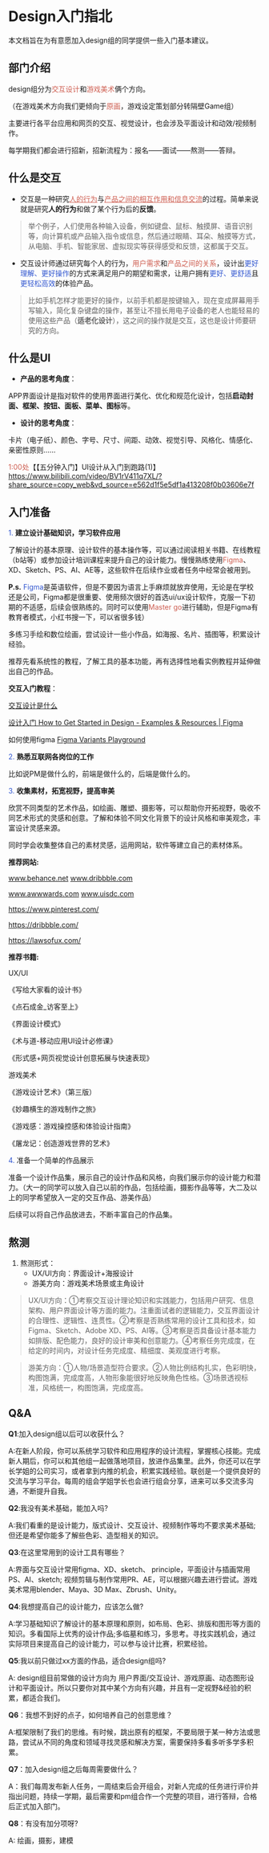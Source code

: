 # Design入门指北

本文档旨在为有意愿加入design组的同学提供一些入门基本建议。  

## 部门介绍

design组分为<span style="color: #CE5E51">交互设计</span>和<span style="color: #CE5E51">游戏美术</span>俩个方向。  

（在游戏美术方向我们更倾向于<span style="color: #CE5E51">原画</span>，游戏设定策划部分转隔壁Game组）  

主要进行各平台应用和网页的交互、视觉设计，也会涉及平面设计和动效/视频制作。  

每学期我们都会进行招新，招新流程为：报名——面试——熬测——答辩。  

  
## 什么是交互

- 交互是一种研究<span style="color: #CE5E51; text-decoration: underline">人的行为</span>与<span style="color: #CE5E51; text-decoration: underline">产品之间的相互作用和信息交流</span>的过程。简单来说就是研究**人的行为**和做了某个行为后的**反馈**。  

> 举个例子，人们使用各种输入设备，例如键盘、鼠标、触摸屏、语音识别等，向计算机或产品输入指令或信息，然后通过眼睛、耳朵、触摸等方式，从电脑、手机、智能家居、虚拟现实等获得感受和反馈，这都属于交互。  


  
- 交互设计师通过研究每个人的行为，<span style="color: #CE5E51">用户需求</span>和<span style="color: #CE5E51">产品之间的关系</span>，设计出<span style="color: #3257D0">更好理解、更好操作</span>的方式来满足用户的期望和需求，让用户拥有<span style="color: #3257D0">更好、更舒适</span>且<span style="color: #3257D0">更轻松高效</span>的体验产品。  

> 比如手机怎样才能更好的操作，以前手机都是按键输入，现在变成屏幕用手写输入，简化复杂键盘的操作，甚至让不擅长用电子设备的老人也能轻易的使用这些产品（**适老化设计**），这之间的操作就是交互，这也是设计师要研究的方向。  


## 什么是UI

- **产品的思考角度**：  

APP界面设计是指对软件的使用界面进行美化、优化和规范化设计，包括**启动封面、框架、按钮、面板、菜单、图标**等。  

- **设计的思考角度**：  

卡片（电子纸）、颜色、字号、尺寸、间距、动效、视觉引导、风格化、情感化、亲密性原则......  

<span style="color: #CE5E51">1:00处</span>【【五分钟入门】UI设计从入门到跑路(1)】 <a style="color: #3257D0" href="https://www.bilibili.com/video/BV1rV411q7XL/?share_source=copy_web&vd_source=e562d1f5e5df1a413208f0b03606e7f">https://www.bilibili.com/video/BV1rV411q7XL/?share_source=copy_web&vd_source=e562d1f5e5df1a413208f0b03606e7f</a>

  
## 入门准备

<span style="color: #3257D0">1.</span> **建立设计基础知识，学习软件应用**

了解设计的基本原理、设计软件的基本操作等，可以通过阅读相关书籍、在线教程（b站等）或参加设计培训课程来提升自己的设计能力。慢慢熟练使用<span style="color: #CE5E51">Figma</span>、XD、Sketch、PS、AI、AE等，这些软件在后续作业或者任务中经常会被用到。  

**P.s.** <span style="color: #3257D0">Figma</span>是英语软件，但是不要因为语言上手麻烦就放弃使用，无论是在学校还是公司，Figma都是很重要、使用频次很好的首选ui/ux设计软件，克服一下初期的不适感，后续会很熟练的。同时可以使用<span style="color: #CE5E51">Master go</span>进行辅助，但是Figma有教育者模式，小红书搜一下，可以省很多钱）  

多练习手绘和数位绘画，尝试设计一些小作品，如海报、名片、插图等，积累设计经验。  

推荐先看系统性的教程，了解工具的基本功能，再有选择性地看实例教程并延伸做出自己的作品。  

**交互入门教程**：  
  

<a href="https://b23.tv/y6zrMK8 ">交互设计是什么</a>

<a href="https://www.figma.com/resource-library/getting-started-in-design/">设计入门 How to Get Started in Design - Examples & Resources | Figma</a>

如何使用figma <a href="https://www.figma.com/community/file/903303571898472063">Figma Variants Playground</a>

  

<span style="color: #3257D0">2.</span> **熟悉互联网各岗位的工作**

比如说PM是做什么的，前端是做什么的，后端是做什么的。  

  

<span style="color: #3257D0">3.</span> **收集素材，拓宽视野，提高审美**

欣赏不同类型的艺术作品，如绘画、雕塑、摄影等，可以帮助你开拓视野，吸收不同艺术形式的灵感和创意。了解和体验不同文化背景下的设计风格和审美观念，丰富设计灵感来源。  

同时学会收集整体自己的素材灵感，运用网站，软件等建立自己的素材体系。  

**推荐网站:**  

<a href="https://www.behance.net">www.behance.net</a>
<a href="https://www.dribbble.com">www.dribbble.com</a>

<a href="https://www.awwwards.com">www.awwwards.com</a>
<a href="https://www.uisdc.com">www.uisdc.com</a>

<a href="https://www.pinterest.com/">https://www.pinterest.com/</a>

<a href="https://dribbble.com/">https://dribbble.com/</a>

<a href="https://lawsofux.com/">https://lawsofux.com/</a>


**推荐书籍:**  

UX/UI  

《写给大家看的设计书》  

《点石成金_访客至上》  

《界面设计模式》  

《术与道-移动应用UI设计必修课》  

《形式感+网页视觉设计创意拓展与快速表现》  

游戏美术  

《游戏设计艺术》（第三版）  

《妙趣横生的游戏制作之旅》  

《游戏感：游戏操控感和体验设计指南》  

《屠龙记：创造游戏世界的艺术》  

  

<span style="color: #3257D0">4.</span> 准备一个简单的作品展示

准备一个设计作品集，展示自己的设计作品和风格，向我们展示你的设计能力和潜力。（大一的同学可以放入自己以前的作品，包括绘画，摄影作品等等，大二及以上的同学希望放入一定的交互作品、游美作品）  

后续可以将自己作品放进去，不断丰富自己的作品集。  

  

## 熬测

1. 熬测形式：
   +  UX/UI方向：界面设计+海报设计  
   + 游美方向：游戏美术场景或主角设计  

> UX/UI方向：①考察交互设计理论知识和实践能力，包括用户研究、信息架构、用户界面设计等方面的能力。注重面试者的逻辑能力，交互界面设计的合理性、逻辑性、连贯性。②考察是否熟练常用的设计工具和技术，如Figma、Sketch、Adobe XD、PS、AI等。③考察是否具备设计基本能力如排版、配色能力，良好的设计审美和创意能力。④考察任务完成度，在给定的时间内，对设计任务完成度、精细度、美观度进行考察。  

> 游美方向：①人物/场景造型符合要求。②人物比例结构扎实，色彩明快，构图饱满，完成度高，人物形象能很好地反映⻆色性格。③场景透视标准，风格统一，构图饱满，完成度高。  

## Q&A

**Q1**:加入design组以后可以收获什么？  

A:在新人阶段，你可以系统学习软件和应用程序的设计流程，掌握核心技能。完成新人期后，你可以和其他组一起做落地项目，放进作品集里。此外，你还可以在学长学姐的公司实习，或者拿到内推的机会，积累实践经验。联创是一个提供良好的交流与学习平台。每周的组会学姐学长也会进行组会分享，进来可以多交流多沟通，不断提升自我。  

  

**Q2**:我没有美术基础，能加入吗?  

A:我们看重的是设计能力，版式设计、交互设计、视频制作等均不要求美术基础;但还是希望你能多了解些色彩、造型相关的知识。  

  

**Q3**:在这里常用到的设计工具有哪些？  

A:界面与交互设计常用figma、XD、sketch、 principle，平面设计与插画常用PS、AI、sketch; 视频剪辑与制作常用PR、AE，可以根据兴趣去进行尝试。游戏美术常用blender、Maya、3D Max、Zbrush、Unity。  

  

**Q4**:我想提高自己的设计能力，应该怎么做?  

A:学习基础知识了解设计的基本原理和原则，如布局、色彩、排版和图形等方面的知识。多看国际上优秀的设计作品;多临墓和练习，多思考。寻找实践机会，通过实际项目来提高自己的设计能力，可以参与设计比赛，积累经验。  

  

**Q5**:我以前只做过xx方面的作品，适合design组吗?  

A: design组目前常做的设计方向为 用户界面/交互设计、游戏原画、动态图形设计和平面设计。所以只要你对其中某个方向有兴趣，并且有一定视野&经验的积累，都适合我们。  

  

**Q6**：我想不到好的点子，如何培养自己的创意思维？  

A:框架限制了我们的思维。有时候，跳出原有的框架，不要局限于某一种方法或思路，尝试从不同的角度和领域寻找灵感和解决方案，需要保持多看多听多学多积累。  

  

**Q7**：加入design组之后每周需要做什么？  

A：我们每周发布新人任务，一周结束后会开组会，对新人完成的任务进行评价并指出问题，持续一学期，最后需要和pm组合作一个完整的项目，进行答辩，合格后正式加入部门。  

  

**Q8**：有没有加分项呀?  

A: 绘画，摄影，建模  

